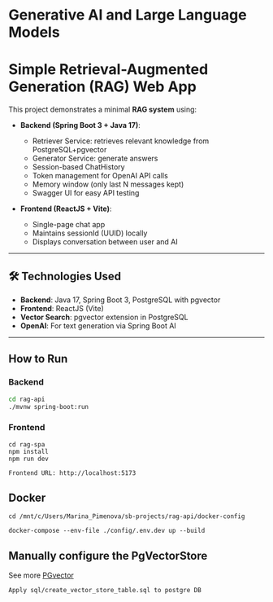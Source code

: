 # Generative AI and Large Language Models

# Simple Retrieval-Augmented Generation (RAG) Web App

This project demonstrates a minimal **RAG system** using:

- **Backend (Spring Boot 3 + Java 17)**:
    - Retriever Service: retrieves relevant knowledge from PostgreSQL+pgvector
    - Generator Service:  generate answers
    - Session-based ChatHistory
    - Token management for OpenAI API calls
    - Memory window (only last N messages kept)
    - Swagger UI for easy API testing

- **Frontend (ReactJS + Vite)**:
    - Single-page chat app
    - Maintains sessionId (UUID) locally
    - Displays conversation between user and AI

---

## 🛠 Technologies Used
- **Backend**: Java 17, Spring Boot 3, PostgreSQL with pgvector
- **Frontend**: ReactJS (Vite)
- **Vector Search**: pgvector extension in PostgreSQL
- **OpenAI**: For text generation via Spring Boot AI

---

## How to Run

### Backend
```bash
cd rag-api
./mvnw spring-boot:run
```
### Frontend
````shell
cd rag-spa
npm install
npm run dev

Frontend URL: http://localhost:5173
````

## Docker
```shell
cd /mnt/c/Users/Marina_Pimenova/sb-projects/rag-api/docker-config
``` 
```shell
docker-compose --env-file ./config/.env.dev up --build
```

## Manually configure the PgVectorStore 
See more [PGvector](https://docs.spring.io/spring-ai/reference/api/vectordbs/pgvector.html)
```text
Apply sql/create_vector_store_table.sql to postgre DB
```

